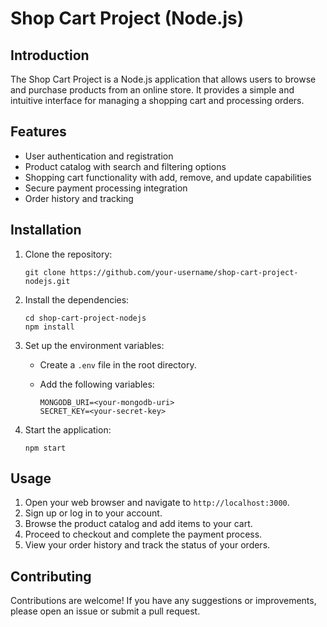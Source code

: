 # Shop Cart Project (Node.js)

## Introduction

The Shop Cart Project is a Node.js application that allows users to browse and purchase products from an online store. It provides a simple and intuitive interface for managing a shopping cart and processing orders.

## Features

- User authentication and registration
- Product catalog with search and filtering options
- Shopping cart functionality with add, remove, and update capabilities
- Secure payment processing integration
- Order history and tracking

## Installation

1. Clone the repository:

    ```shell
    git clone https://github.com/your-username/shop-cart-project-nodejs.git
    ```

2. Install the dependencies:

    ```shell
    cd shop-cart-project-nodejs
    npm install
    ```

3. Set up the environment variables:

    - Create a `.env` file in the root directory.
    - Add the following variables:

      ```plaintext
      MONGODB_URI=<your-mongodb-uri>
      SECRET_KEY=<your-secret-key>
      ```

4. Start the application:

    ```shell
    npm start
    ```

## Usage

1. Open your web browser and navigate to `http://localhost:3000`.
2. Sign up or log in to your account.
3. Browse the product catalog and add items to your cart.
4. Proceed to checkout and complete the payment process.
5. View your order history and track the status of your orders.

## Contributing

Contributions are welcome! If you have any suggestions or improvements, please open an issue or submit a pull request.
